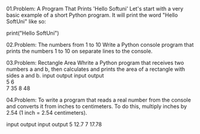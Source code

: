 01.Problem: A Program That Prints 'Hello Softuni'
Let's start with a very basic example of a short Python program. It will print the word "Hello SoftUni" like so:
 
 print("Hello SoftUni")
 
02.Problem: The numbers from 1 to 10
Write a Python console program that prints the numbers 1 to 10 on separate lines to the console.

03.Problem: Rectangle Area
Whrite a Python program that receives two numbers a and b, then calculates and prints the area of a rectangle with sides a and b.
input	output   input	output    
5               6    
7	    35        8    48

04.Problem: To write a program that reads a real number from the console and converts it from inches to centimeters. 
To do this, multiply inches by 2.54 (1 inch = 2.54 centimeters).

input output  input output
5	    12.7    7    17.78





